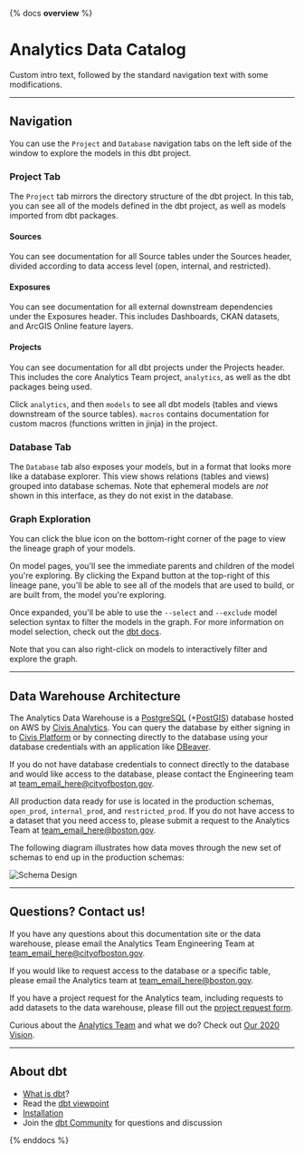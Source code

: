 {% docs __overview__ %}

# Analytics Data Catalog

Custom intro text, followed by the standard navigation text with some modifications.

---

## Navigation
You can use the `Project` and `Database` navigation tabs on the left side of the window to explore the models in this dbt project.

### Project Tab
The `Project` tab mirrors the directory structure of the dbt project. In this tab, you can see all of the models defined in the dbt project, as well as models imported from dbt packages.

#### Sources

You can see documentation for all Source tables under the Sources header, divided according to data access level (open, internal, and restricted).

#### Exposures

You can see documentation for all external downstream dependencies under the Exposures header. This includes Dashboards, CKAN datasets, and ArcGIS Online feature layers.

#### Projects

You can see documentation for all dbt projects under the Projects header. This includes the core Analytics Team project, `analytics`, as well as the dbt packages being used. 

Click `analytics`, and then `models` to see all dbt models (tables and views downstream of the source tables). `macros` contains documentation for custom macros (functions written in jinja) in the project.

### Database Tab
The `Database` tab also exposes your models, but in a format that looks more like a database explorer. This view shows relations (tables and views) grouped into database schemas. Note that ephemeral models are *not* shown in this interface, as they do not exist in the database.

### Graph Exploration
You can click the blue icon on the bottom-right corner of the page to view the lineage graph of your models.

On model pages, you'll see the immediate parents and children of the model you're exploring. By clicking the Expand button at the top-right of this lineage pane, you'll be able to see all of the models that are used to build, or are built from, the model you're exploring.

Once expanded, you'll be able to use the `--select` and `--exclude` model selection syntax to filter the models in the graph. For more information on model selection, check out the [dbt docs](https://docs.getdbt.com/docs/model-selection-syntax).

Note that you can also right-click on models to interactively filter and explore the graph.

---

## Data Warehouse Architecture

The Analytics Data Warehouse is a [PostgreSQL](https://getdbt.slack.com/archives/C01NH3F2E05/p1694461283130219) (+[PostGIS](https://postgis.net/)) database hosted on AWS by [Civis Analytics](https://www.civisanalytics.com/). You can query the database by either signing in to [Civis Platform](https://platform.civisanalytics.com/spa/) or by connecting directly to the database using your database credentials with an application like [DBeaver](https://dbeaver.io/).

If you do not have database credentials to connect directly to the database and would like access to the database, please contact the Engineering team at [team_email_here@cityofboston.gov]().

All production data ready for use is located in the production schemas, `open_prod`, `internal_prod`, and `restricted_prod`. If you do not have access to a dataset that you need access to, please submit a request to the Analytics Team at [team_email_here@boston.gov]().

The following diagram illustrates how data moves through the new set of schemas to end up in the production schemas:

![Schema Design](assets/schema_design.png)

---

## Questions? Contact us!

If you have any questions about this documentation site or the data warehouse, please email the Analytics Team Engineering Team at [team_email_here@cityofboston.gov](). 

If you would like to request access to the database or a specific table, please email the Analytics team at [team_email_here@boston.gov]().

If you have a project request for the Analytics team, including requests to add datasets to the data warehouse, please fill out the [project request form]().

Curious about the [Analytics Team](https://www.boston.gov/departments/analytics-team) and what we do? Check out [Our 2020 Vision](https://www.boston.gov/sites/default/files/file/2020/02/5%20Years%20Analytics.pdf).

---

## About dbt
- [What is dbt](https://docs.getdbt.com/docs/introduction)?
- Read the [dbt viewpoint](https://docs.getdbt.com/docs/viewpoint)
- [Installation](https://docs.getdbt.com/docs/installation)
- Join the [dbt Community](https://www.getdbt.com/community/) for questions and discussion

{% enddocs %}
